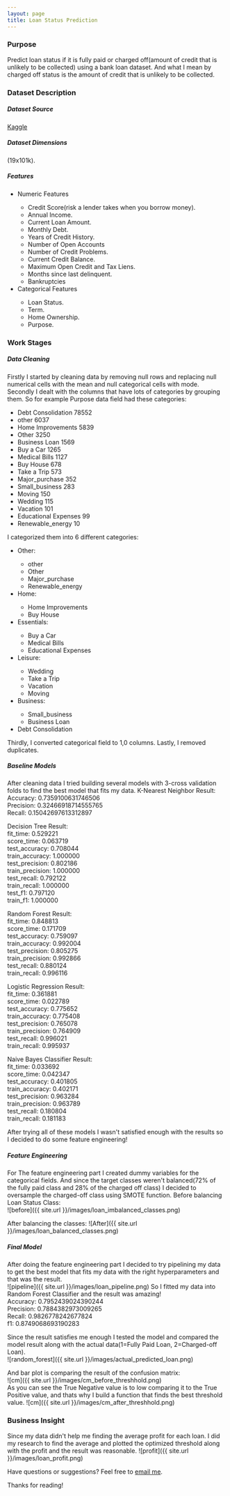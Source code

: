 ```yaml
---
layout: page
title: Loan Status Prediction
---
```



### Purpose

Predict loan status if it is fully paid or charged off(amount of credit that is unlikely to be collected) using a bank loan dataset. And what I mean by charged off status is the amount of credit that is unlikely to be collected.

### Dataset Description
##### Dataset Source
[Kaggle](https://www.kaggle.com/omkar5/dataset-for-bank-loan-prediction/)

##### Dataset Dimensions
(19x101k).

##### Features
<ul>
  <li>Numeric Features</li>
  <ul>
  <li>Credit Score(risk a lender takes when you borrow money).</li>
  <li>Annual Income.</li>
  <li>Current Loan Amount.</li>
  <li>Monthly Debt.</li>
  <li>Years of Credit History.</li>
  <li>Number of Open Accounts</li>
  <li>Number of Credit Problems.</li>
  <li>Current Credit Balance.</li>
  <li>Maximum Open Credit and Tax Liens.</li>
<li>Months since last delinquent.</li>
  <li>Bankruptcies</li>
  </ul>
  <li>Categorical Features</li>
<ul>
  <li>Loan Status.</li>
  <li>Term.</li>
  <li>Home Ownership.</li>
  <li>Purpose.</li>
  </ul>
</ul> 

### Work Stages

##### Data Cleaning

Firstly I started by cleaning data by removing null rows and replacing null numerical cells with the mean and null categorical cells with mode.
Secondly I dealt with the columns that have lots of categories by grouping them. So for example Purpose data field had these categories:

<ul>
  <li>Debt Consolidation      78552</li>
<li>other                    6037</li>
<li>Home Improvements        5839</li>
<li>Other                    3250</li>
<li>Business Loan            1569</li>
<li>Buy a Car                1265</li>
<li>Medical Bills            1127</li>
<li>Buy House                 678</li>
<li>Take a Trip               573</li>
<li>Major_purchase            352</li>
<li>Small_business            283</li>
<li>Moving                    150</li>
<li>Wedding                   115</li>
<li>Vacation                  101</li>
<li>Educational Expenses       99</li>
<li>Renewable_energy           10</li>
</ul>

I categorized them into 6 different categories:
<ul>
  <li>Other:</li>
<ul>
  <li>other            </li>      
  <li>Other            </li>       
  <li>Major_purchase   </li>       
  <li>Renewable_energy  </li>
  </ul>   
  <li>Home:</li>
<ul>
  <li>Home Improvements  </li>    
  <li>Buy House   </li>
  </ul>
  <li>Essentials: </li>
<ul>
  <li>Buy a Car       </li>         
  <li>Medical Bills    </li>       
  <li>Educational Expenses </li>      
  </ul>
  <li>Leisure:</li>
<ul>
  <li>Wedding    </li>               
  <li>Take a Trip  </li>            
  <li>Vacation    </li>              
  <li>Moving      </li>             
  </ul>
  <li>Business:</li>
<ul>
  <li>Small_business  </li>          
  <li>Business Loan </li>           
  </ul>
  <li>Debt Consolidation  </li>
</ul> 
Thirdly, I converted categorical field to 1,0 columns.
Lastly, I removed duplicates. 



##### Baseline Models
After cleaning data I tried building several models with 3-cross validation folds  to find the best model that fits my data.
K-Nearest Neighbor Result:<br/>
Accuracy:          0.7359100631746506<br/>
Precision:          0.32466918714555765<br/>
Recall:               0.15042697613312897<br/>

Decision Tree Result:<br/>
fit_time:              0.529221<br/>
score_time:        0.063719<br/>
test_accuracy:   0.708044<br/>
train_accuracy:  1.000000<br/>
test_precision:   0.802186<br/>
train_precision:  1.000000<br/>
test_recall:          0.792122<br/>
train_recall:        1.000000<br/>
test_f1:              0.797120<br/>
train_f1:             1.000000<br/>

Random Forest Result:<br/>
fit_time:             0.848813<br/>
score_time:       0.171709<br/>
test_accuracy:  0.759097<br/>
train_accuracy: 0.992004<br/>
test_precision:   0.805275<br/>
train_precision:  0.992866<br/>
test_recall:        0.880124<br/>
train_recall:        0.996116<br/>

Logistic Regression Result:<br/>
fit_time:              0.361881<br/>
score_time:        0.022789<br/>
test_accuracy:   0.775652<br/>
train_accuracy:  0.775408<br/>
test_precision:   0.765078<br/>
train_precision:  0.764909<br/>
test_recall:         0.996021<br/>
train_recall:        0.995937<br/>

Naive Bayes Classifier Result: <br/>
fit_time:              0.033692<br/>
score_time:        0.042347<br/>
test_accuracy:    0.401805<br/>
train_accuracy:   0.402171<br/>
test_precision:    0.963284<br/>
train_precision:   0.963789<br/>
test_recall:          0.180804<br/>
train_recall:         0.181183<br/>

After trying all of these models I wasn't satisfied enough with the results so I decided to do some feature engineering!

##### Feature Engineering 
For The feature engineering part I created dummy variables for the categorical fields. And since the target classes weren't balanced(72% of the fully paid class and 28% of the charged off class)  I decided to oversample the charged-off class using SMOTE function.
Before balancing Loan Status Class:<br/>
![before]({{ site.url }}/images/loan_imbalanced_classes.png)

After balancing the classes:
![After]({{ site.url }}/images/loan_balanced_classes.png)

##### Final Model
After doing the feature engineering part I decided to try pipelining my data to get the best model that fits my data with the right hyperparameters and that was the result.<br/>
![pipeline]({{ site.url }}/images/loan_pipeline.png)
So I fitted my data into Random Forest Classifier and the result was amazing!<br/>
Accuracy:  0.7952439024390244<br/>
Precision:  0.7884382973009265<br/>
Recall:  0.9826778242677824<br/>
f1:  0.8749068693190283<br/>

Since the result satisfies me enough I tested the model and compared the model result along with the actual data(1=Fully Paid Loan, 2=Charged-off Loan).<br/>
![random_forest]({{ site.url }}/images/actual_predicted_loan.png)

And bar plot is comparing the result of the confusion matrix:<br/>
![cm]({{ site.url }}/images/cm_before_threshhold.png)<br/>
As you can see the True Negative value is to low comparing it to the True Positive value, and thats why I build a function that finds the best threshold value.
![cm]({{ site.url }}/images/cm_after_threshhold.png)<br/>

### Business Insight
Since my data didn't help me finding the average profit for each loan. I did my research to find the average and plotted the optimized threshold along with the profit  and the result was reasonable.
![profit]({{ site.url }}/images/loan_profit.png)<br/>

Have questions or suggestions? Feel free to [email me](mailto:njoud.algifari@gmail.com).

Thanks for reading!
